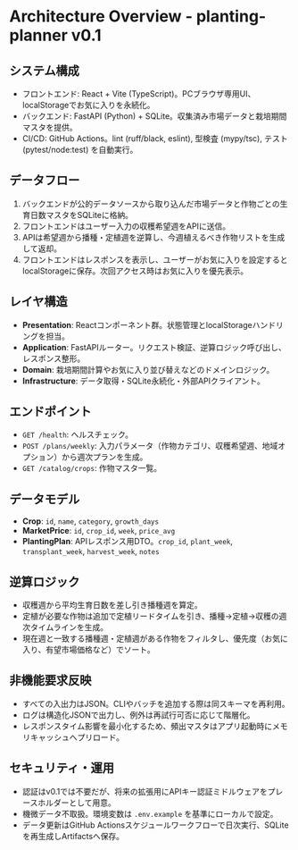 # Architecture Overview - planting-planner v0.1

## システム構成
- フロントエンド: React + Vite (TypeScript)。PCブラウザ専用UI、localStorageでお気に入りを永続化。
- バックエンド: FastAPI (Python) + SQLite。収集済み市場データと栽培期間マスタを提供。
- CI/CD: GitHub Actions。lint (ruff/black, eslint), 型検査 (mypy/tsc), テスト (pytest/node:test) を自動実行。

## データフロー
1. バックエンドが公的データソースから取り込んだ市場データと作物ごとの生育日数マスタをSQLiteに格納。
2. フロントエンドはユーザー入力の収穫希望週をAPIに送信。
3. APIは希望週から播種・定植週を逆算し、今週植えるべき作物リストを生成して返却。
4. フロントエンドはレスポンスを表示し、ユーザーがお気に入りを設定するとlocalStorageに保存。次回アクセス時はお気に入りを優先表示。

## レイヤ構造
- **Presentation**: Reactコンポーネント群。状態管理とlocalStorageハンドリングを担当。
- **Application**: FastAPIルーター。リクエスト検証、逆算ロジック呼び出し、レスポンス整形。
- **Domain**: 栽培期間計算やお気に入り並び替えなどのドメインロジック。
- **Infrastructure**: データ取得・SQLite永続化・外部APIクライアント。

## エンドポイント
- `GET /health`: ヘルスチェック。
- `POST /plans/weekly`: 入力パラメータ（作物カテゴリ、収穫希望週、地域オプション）から週次プランを生成。
- `GET /catalog/crops`: 作物マスタ一覧。

## データモデル
- **Crop**: `id`, `name`, `category`, `growth_days`
- **MarketPrice**: `id`, `crop_id`, `week`, `price_avg`
- **PlantingPlan**: APIレスポンス用DTO。`crop_id`, `plant_week`, `transplant_week`, `harvest_week`, `notes`

## 逆算ロジック
- 収穫週から平均生育日数を差し引き播種週を算定。
- 定植が必要な作物は追加で定植リードタイムを引き、播種→定植→収穫の週次タイムラインを生成。
- 現在週と一致する播種週・定植週がある作物をフィルタし、優先度（お気に入り、有望市場価格など）でソート。

## 非機能要求反映
- すべての入出力はJSON。CLIやバッチを追加する際は同スキーマを再利用。
- ログは構造化JSONで出力し、例外は再試行可否に応じて階層化。
- レスポンスタイム影響を最小化するため、頻出マスタはアプリ起動時にメモリキャッシュへプリロード。

## セキュリティ・運用
- 認証はv0.1では不要だが、将来の拡張用にAPIキー認証ミドルウェアをプレースホルダーとして用意。
- 機微データ不取扱。環境変数は `.env.example` を基準にローカルで設定。
- データ更新はGitHub Actionsスケジュールワークフローで日次実行、SQLiteを再生成しArtifactsへ保存。
